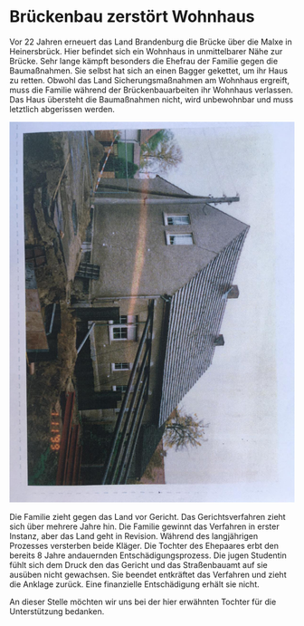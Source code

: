 # Brückenbau zerstört Wohnhaus

Vor 22 Jahren erneuert das Land Brandenburg die Brücke über die Malxe in Heinersbrück. Hier befindet sich ein Wohnhaus
in unmittelbarer Nähe zur Brücke. Sehr lange kämpft besonders die Ehefrau der Familie gegen die Baumaßnahmen. Sie selbst
hat sich an einen Bagger gekettet, um ihr Haus zu retten. Obwohl das Land Sicherungsmaßnahmen am Wohnhaus ergreift, muss
die Familie während der Brückenbauarbeiten ihr Wohnhaus verlassen. Das Haus übersteht die Baumaßnahmen nicht, wird
unbewohnbar und muss letztlich abgerissen werden.

![Sicherungsmaßnahmen am Wohnhaus in Heinersbrück](wohnhaus_heinersbrueck.jpeg)

Die Familie zieht gegen das Land vor Gericht. Das Gerichtsverfahren zieht sich über mehrere Jahre hin. Die Familie
gewinnt das Verfahren in erster Instanz, aber das Land geht in Revision. Während des langjährigen Prozesses versterben
beide Kläger. Die Tochter des Ehepaares erbt den bereits 8 Jahre andauernden Entschädigungsprozess. Die jugen Studentin
fühlt sich dem Druck den das Gericht und das Straßenbauamt auf sie ausüben nicht gewachsen. Sie beendet entkräftet das
Verfahren und zieht die Anklage zurück. Eine finanzielle Entschädigung erhält sie nicht.

An dieser Stelle möchten wir uns bei der hier erwähnten Tochter für die Unterstützung bedanken.
